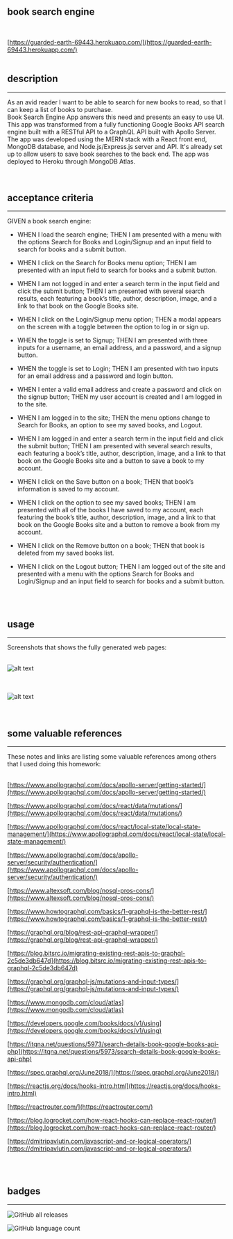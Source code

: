 <br>

## **book search engine**<br>
<br>

[https://guarded-earth-69443.herokuapp.com/](https://guarded-earth-69443.herokuapp.com/)<br>
<br>

## description

***
As an avid reader I want to be able to search for new books to read, so that I can keep a list of books to purchase.<br>
Book Search Engine App answers this need and presents an easy to use UI. This app was transformed from a fully functioning Google Books API search engine built with a RESTful API to a GraphQL API built with Apollo Server. The app was developed using the MERN stack with a React front end, MongoDB database, and Node.js/Express.js server and API. It's already set up to allow users to save book searches to the back end. The app was deployed to Heroku through MongoDB Atlas.  
<br>
<br>

## acceptance criteria

***

GIVEN a book search engine:<br>

* WHEN I load the search engine; THEN I am presented with a menu with the options Search for Books and Login/Signup and an input field to search for books and a submit button.<br>

* WHEN I click on the Search for Books menu option; THEN I am presented with an input field to search for books and a submit button.<br>

* WHEN I am not logged in and enter a search term in the input field and click the submit button; THEN I am presented with several search results, each featuring a book’s title, author, description, image, and a link to that book on the Google Books site.<br>

* WHEN I click on the Login/Signup menu option; THEN a modal appears on the screen with a toggle between the option to log in or sign up.<br>

* WHEN the toggle is set to Signup; THEN I am presented with three inputs for a username, an email address, and a password, and a signup button.<br>

* WHEN the toggle is set to Login; THEN I am presented with two inputs for an email address and a password and login button.<br>

* WHEN I enter a valid email address and create a password and click on the signup button; THEN my user account is created and I am logged in to the site.<br>

* WHEN I am logged in to the site; THEN the menu options change to Search for Books, an option to see my saved books, and Logout.<br>

* WHEN I am logged in and enter a search term in the input field and click the submit button; THEN I am presented with several search results, each featuring a book’s title, author, description, image, and a link to that book on the Google Books site and a button to save a book to my account.<br>

* WHEN I click on the Save button on a book; THEN that book’s information is saved to my account.<br>

* WHEN I click on the option to see my saved books; THEN I am presented with all of the books I have saved to my account, each featuring the book’s title, author, description, image, and a link to that book on the Google Books site and a button to remove a book from my account.<br>

* WHEN I click on the Remove button on a book; THEN that book is deleted from my saved books list.<br>

* WHEN I click on the Logout button; THEN I am logged out of the site and presented with a menu with the options Search for Books and Login/Signup and an input field to search for books and a submit button.<br>
<br>
<br>

## usage

***

Screenshots that shows the fully generated web pages:<br>
<br>

![alt text](client/public/images/scrshot-search.png)
<br>
<br>
<br>


![alt text](client/public/images/scrshot-saved.png)
<br>
<br>
<br>

## some valuable references

***

These notes and links are listing some valuable references among others that I used doing this homework:<br>
<br>

[https://www.apollographql.com/docs/apollo-server/getting-started/](https://www.apollographql.com/docs/apollo-server/getting-started/)

[https://www.apollographql.com/docs/react/data/mutations/](https://www.apollographql.com/docs/react/data/mutations/)

[https://www.apollographql.com/docs/react/local-state/local-state-management/](https://www.apollographql.com/docs/react/local-state/local-state-management/)

[https://www.apollographql.com/docs/apollo-server/security/authentication/](https://www.apollographql.com/docs/apollo-server/security/authentication/)

[https://www.altexsoft.com/blog/nosql-pros-cons/](https://www.altexsoft.com/blog/nosql-pros-cons/)

[https://www.howtographql.com/basics/1-graphql-is-the-better-rest/](https://www.howtographql.com/basics/1-graphql-is-the-better-rest/)

[https://graphql.org/blog/rest-api-graphql-wrapper/](https://graphql.org/blog/rest-api-graphql-wrapper/)

[https://blog.bitsrc.io/migrating-existing-rest-apis-to-graphql-2c5de3db647d](https://blog.bitsrc.io/migrating-existing-rest-apis-to-graphql-2c5de3db647d)

[https://graphql.org/graphql-js/mutations-and-input-types/](https://graphql.org/graphql-js/mutations-and-input-types/)

[https://www.mongodb.com/cloud/atlas](https://www.mongodb.com/cloud/atlas)

[https://developers.google.com/books/docs/v1/using](https://developers.google.com/books/docs/v1/using)

[https://itqna.net/questions/5973/search-details-book-google-books-api-php](https://itqna.net/questions/5973/search-details-book-google-books-api-php)

[https://spec.graphql.org/June2018/](https://spec.graphql.org/June2018/)

[https://reactjs.org/docs/hooks-intro.html](https://reactjs.org/docs/hooks-intro.html)

[https://reactrouter.com/](https://reactrouter.com/)

[https://blog.logrocket.com/how-react-hooks-can-replace-react-router/](https://blog.logrocket.com/how-react-hooks-can-replace-react-router/)

[https://dmitripavlutin.com/javascript-and-or-logical-operators/](https://dmitripavlutin.com/javascript-and-or-logical-operators/)

<br>
<br>



## badges

***

![GitHub all releases](https://img.shields.io/github/downloads/AranATA/tech-blog/total)

![GitHub language count](https://img.shields.io/github/languages/count/AranATA/tech-blog)
<br>
<br>
